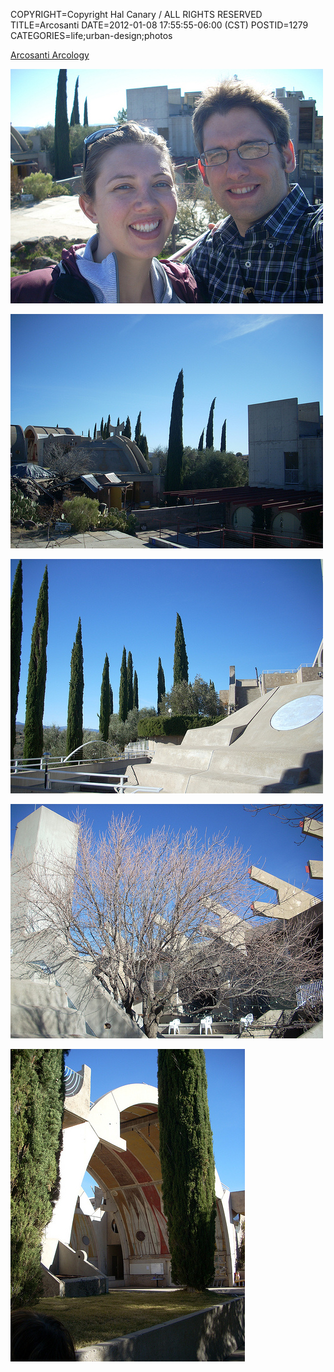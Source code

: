 COPYRIGHT=Copyright Hal Canary / ALL RIGHTS RESERVED
TITLE=Arcosanti
DATE=2012-01-08 17:55:55-06:00 (CST)
POSTID=1279
CATEGORIES=life;urban-design;photos

[Arcosanti Arcology](http://en.wikipedia.org/wiki/Arcosanti)

[![2012-01-04_160530_dscn0898](/images/934338efd95c44e488cac0acd0764f98d4daa919.jpg)](http://www.flickr.com/photos/philosophies/6654697109/)

[![2012-01-04_160510_dscn0897](/images/0fd7beb4671cdd5fa04b18bb3aeea32595671976.jpg)](http://www.flickr.com/photos/philosophies/6654699277/)

[![2012-01-04_153752_dscn0895](/images/ba5b843b6b197100c4e1b3a14512ca7cb64882dd.jpg)](http://www.flickr.com/photos/philosophies/6654701519/)

[![2012-01-04_153744_dscn0894](/images/f9eac22a84a225c5d2bdddf003be72a8900ef9ed.jpg)](http://www.flickr.com/photos/philosophies/6654703693/)

[![2012-01-04_152454_dscn0892](/images/bb91bd0c0711984b0239179a2d31675bc88a8bda.jpg)](http://www.flickr.com/photos/philosophies/6654705749/)
